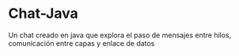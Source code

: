 # Chat-Java
Un chat creado en java que explora el paso de mensajes entre hilos, comunicación entre capas y enlace de datos
